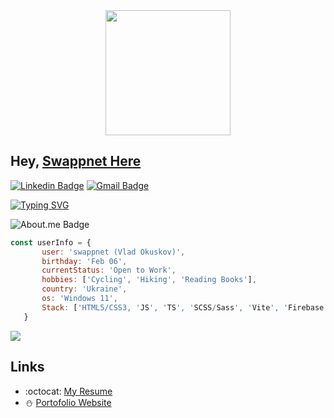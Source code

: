 <div id="header" align="center">
  <img src="https://media.giphy.com/media/QTfX9Ejfra3ZmNxh6B/giphy.gif" width="200"/>
</div>

## Hey, [Swappnet Here](https://www.linkedin.com/in/vladokuskov/)

[![Linkedin Badge](https://img.shields.io/badge/-swappnet-blue?style=flat-square&logo=Linkedin&logoColor=white&link=https://www.linkedin.com/in/vladokuskov/)](https://www.linkedin.com/in/vladokuskov/) [![Gmail Badge](https://img.shields.io/badge/-advance11ua@gmail.com-c14438?style=flat-square&logo=Gmail&logoColor=white&link=mailto:advance11ua@gmail.com)](mailto:advance11ua@gmail.com) </p>



[![Typing SVG](https://readme-typing-svg.demolab.com/?lines=Welcome+to+my+little+place)](https://git.io/typing-svg)

![About.me Badge](https://img.shields.io/badge/About.me-00A98F.svg?style=for-the-badge&logo=aboutdotme&logoColor=white)
 
 ```JavaScript
const userInfo = {
        user: 'swappnet (Vlad Okuskov)',
        birthday: 'Feb 06',
        currentStatus: 'Open to Work',
        hobbies: ['Cycling', 'Hiking', 'Reading Books'],
        country: 'Ukraine',
        os: 'Windows 11',
        Stack: ['HTML5/CSS3, 'JS', 'TS', 'SCSS/Sass', 'Vite', 'Firebase', 'GIT', 'ReactJS', 'NextJS']
    }
 ```
 
 ![](https://komarev.com/ghpvc/?username=swappnet&color=green)
 
 ## Links
  - :octocat: [My Resume](https://drive.google.com/file/d/1Fs5W-HmjXTqy3cwfUvdhuH8kB5qthF-4/view?usp=sharing)
  - :snowman: [Portofolio Website](https://vladokuskov.netlify.app/)

